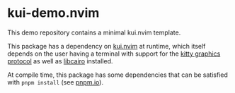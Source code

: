 # kui-demo.nvim

This demo repository contains a minimal kui.nvim template.

This package has a dependency on [kui.nvim](https://github.com/romgrk/kui.nvim) at runtime, which itself depends on
the user having a terminal with support for the [kitty graphics protocol](https://sw.kovidgoyal.net/kitty/graphics-protocol/)
as well as [libcairo](https://www.cairographics.org/) installed.

At compile time, this package has some dependencies that can be satisfied with `pnpm install` (see [pnpm.io](https://pnpm.io/)).
